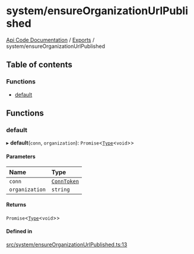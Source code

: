 # system/ensureOrganizationUrlPublished
 
[Api Code Documentation](../README.md) / [Exports](../modules.md) / system/ensureOrganizationUrlPublished

## Table of contents

### Functions

- [default](system_ensureOrganizationUrlPublished.md#default)

## Functions

### default

▸ **default**(`conn`, `organization`): `Promise`<[`Type`](result.md#type)<`void`\>\>

#### Parameters

| Name | Type |
| :------ | :------ |
| `conn` | [`ConnToken`](service_conn.md#conntoken) |
| `organization` | `string` |

#### Returns

`Promise`<[`Type`](result.md#type)<`void`\>\>

#### Defined in

[src/system/ensureOrganizationUrlPublished.ts:13](https://github.com/openkfw/TruBudget/blob/f6ee764/api/src/system/ensureOrganizationUrlPublished.ts#L13)
